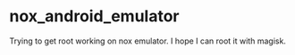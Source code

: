 # nox_android_emulator
Trying to get root working on nox emulator. I hope I can root it with magisk.
